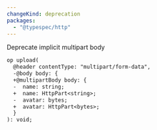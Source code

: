 ```yaml
---
changeKind: deprecation
packages:
  - "@typespec/http"
---
```


Deprecate implicit multipart body

```diff lang=tsp
op upload(
  @header contentType: "multipart/form-data",
  -@body body: {
  +@multipartBody body: {
  -  name: string;
  +  name: HttpPart<string>;
  -  avatar: bytes;
  +  avatar: HttpPart<bytes>;
  }
): void;
```
